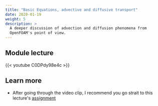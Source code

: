 ```yaml
---
title: "Basic Equations, advective and diffusive transport"
date: 2020-01-19
weight: 5
description: >
  A deeper discussion of advection and diffusion phenomena from
  OpenFOAM's point of view.
---
```


## Module lecture

{{< youtube C0DPdy98e4c >}}

## Learn more

- After going through the video clip, I recommend you go strait
  to this lecture's [assignment]()
